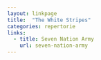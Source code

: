 ```yaml
---
layout: linkpage
title:  "The White Stripes"
categories: repertorie
links:
  - title: Seven Nation Army
    url: seven-nation-army
---
```

